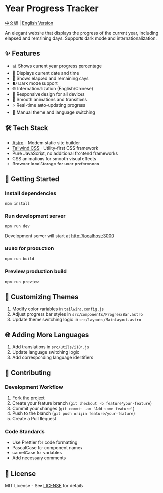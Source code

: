 # Year Progress Tracker

[中文版](README.md) | [English Version](README_EN.md)

An elegant website that displays the progress of the current year, including elapsed and remaining days. Supports dark mode and internationalization.

## ✨ Features

- 📊 Shows current year progress percentage
- 📅 Displays current date and time
- 🔢 Shows elapsed and remaining days
- 🌓 Dark mode support
- 🌐 Internationalization (English/Chinese)
- 📱 Responsive design for all devices
- 🎨 Smooth animations and transitions
- ⚡ Real-time auto-updating progress
- 🔄 Manual theme and language switching

## 🛠️ Tech Stack

- [Astro](https://astro.build) - Modern static site builder
- [Tailwind CSS](https://tailwindcss.com) - Utility-first CSS framework
- Pure JavaScript, no additional frontend frameworks
- CSS animations for smooth visual effects
- Browser localStorage for user preferences

## 🚀 Getting Started

### Install dependencies

```bash
npm install
```

### Run development server

```bash
npm run dev
```

Development server will start at [http://localhost:3000](http://localhost:3000)

### Build for production

```bash
npm run build
```

### Preview production build

```bash
npm run preview
```

## 🎨 Customizing Themes

1. Modify color variables in `tailwind.config.js`
2. Adjust progress bar styles in `src/components/ProgressBar.astro`
3. Update theme switching logic in `src/layouts/MainLayout.astro`

## 🌐 Adding More Languages

1. Add translations in `src/utils/i18n.js`
2. Update language switching logic
3. Add corresponding language identifiers

## 🤝 Contributing

### Development Workflow
1. Fork the project
2. Create your feature branch (`git checkout -b feature/your-feature`)
3. Commit your changes (`git commit -am 'Add some feature'`)
4. Push to the branch (`git push origin feature/your-feature`)
5. Create a Pull Request

### Code Standards
- Use Prettier for code formatting
- PascalCase for component names
- camelCase for variables
- Add necessary comments

## 📜 License

MIT License - See [LICENSE](LICENSE) for details

